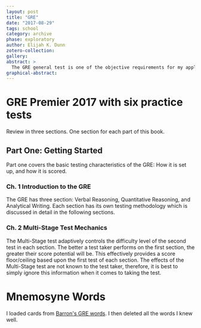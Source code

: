 ```yaml
---
layout: post
title: "GRE"
date: "2017-08-29"
tags: school
category: archive
phase: exploratory
author: Elijah K. Dunn
zotero-collection:
gallery:
abstract: >
  The GRE general test is one of the objective requirements for my application to grad school. I took the test once before and performed "adequately". This time, I shall actually spend time preparing and hopefully attain a better score.
graphical-abstract:
---
```


# GRE Premier 2017 with six practice tests
Review in three sections. One section for each part of this book.

## Part One: Getting Started
Part one covers the basic testing characteristics of the GRE: How it is set up, and how it is scored.

### Ch. 1 Introduction to the GRE
The GRE has three section: Verbal Reasoning, Quantitative Reasoning, and Analytical Writing. Each section has its own testing methodology which is discussed in detail in the following sections.

### Ch. 2 Multi-Stage Test Mechanics
The Multi-Stage test adaptively controls the difficulty level of the second test in each section. The better a test taker performs on the first section, the greater their score potential will be. This effectively provides a score floor/ceiling based upon the first test of each section. The effects of the Multi-Stage test are not known to the test taker, therefore, it is best to simply ignore this information when it comes to taking the test.

# Mnemosyne Words

I loaded cards from [Barron's GRE words][]. I then deleted all the words I knew well.








[Barron's GRE words]: https://mnemosyne-proj.org/cards/barrons-gre-words-including-example-sentences
